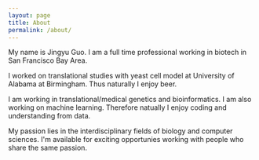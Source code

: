 ```yaml
---
layout: page
title: About
permalink: /about/
---
```


My name is Jingyu Guo. I am a full time professional working in biotech in San Francisco Bay Area.

I worked on translational studies with yeast cell model at University of Alabama at Birmingham. Thus naturally I enjoy beer.

I am working in translational/medical genetics and bioinformatics. I am also working on machine learning. Therefore natually I enjoy coding and understanding from data.

My passion lies in the interdisciplinary fields of biology and computer sciences. I'm available for exciting opportunies working with people who share the same passion.
					